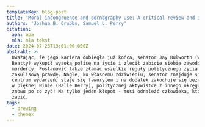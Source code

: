 ```yaml
---
templateKey: blog-post
title: 'Moral incongruence and pornography use: A critical review and integration.'
authors: 'Joshua B. Grubbs, Samuel L. Perry'
citation:
  apa: apa
  mla: mla tekst
date: 2024-07-23T13:01:00.000Z
abstrakt: >-
  Uważając, że jego kariera dobiegła już końca, senator Jay Bulworth (Warren
  Beatty) wykupił wysoką polisę na życie i zlecił zabicie siebie zawodowemu
  mordercy. Postanowił także złamać wszelkie reguły politycznego życia i ujawnić
  zakulisową prawdę. Nagle, ku własnemu zdziwieniu, senator znajduje się w
  centrum wydarzeń, staje się faworytem i na dodatek zakochuje się beznadziejnie
  w pięknej Ninie (Halle Berry), politycznej aktywistce z innego okręgu. Ma
  znowu po co żyć! Ma tylko jeden kłopot - musi odnaleźć człowieka, który ma go
  zabić.
tags:
  - brewing
  - chemex
---
```


